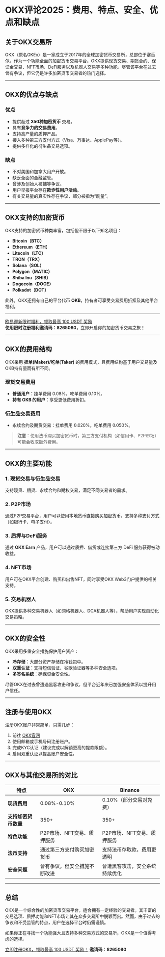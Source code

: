 # OKX评论2025：费用、特点、安全、优点和缺点



## 关于OKX交易所

OKX（原名OKEx）是一家成立于2017年的全球加密货币交易所，总部位于塞舌尔。作为一个功能全面的加密货币交易平台，OKX提供现货交易、期货合约、保证金交易、NFT市场、DeFi服务以及机器人交易等多种功能。尽管该平台在过去曾有争议，但它仍是许多加密货币交易者的热门选择。

---

## OKX的优点与缺点

### 优点
- 提供超过 **350种加密货币** 交易。
- 具有**竞争力的交易费用**。
- 支持高产量的质押产品。
- 接入多种第三方支付方式（Visa、万事达、ApplePay等）。
- 提供多样化的衍生品交易选项。

### 缺点
- 不对美国和加拿大用户开放。
- 缺乏全面的金融监管。
- 曾涉及创始人被捕等争议。
- 用户举报平台存在**欺诈性用户活动**。
- 有关交易量的真实性存在争议，部分被指为“刷量”。

---

## OKX支持的加密货币

OKX支持的加密货币种类丰富，包括但不限于以下知名项目：
- **Bitcoin（BTC）**
- **Ethereum（ETH）**
- **Litecoin（LTC）**
- **TRON（TRX）**
- **Solana（SOL）**
- **Polygon（MATIC）**
- **Shiba Inu（SHIB）**
- **Dogecoin（DOGE）**
- **Polkadot（DOT）**

此外，OKX还拥有自己的平台代币 **OKB**，持有者可享受交易费用折扣及其他平台福利。

---
[欧易迎新限时福利，领取最高 100 USDT 奖励](https://bit.ly/OKXe)  
**使用限时注册福利邀请码：8265080**，立即开启你的加密货币交易之旅！

---
## OKX的费用结构

OKX采用 **挂单(Maker)/吃单(Taker)** 的费用模式，且费用结构基于用户交易量及OKB持有量而有所不同。

### 现货交易费用
- **普通用户**：挂单费用 0.08%，吃单费用 0.10%。
- **持有 OKB 的用户**：享受更低费用折扣。

### 衍生品交易费用
- 永续合约及期货交易：挂单费用 0.020%，吃单费用 0.050%。

> **注意**：使用法币购买加密货币时，第三方支付机构（如信用卡、P2P市场）可能会收取额外费用。

---

## OKX的主要功能

### 1. **现货交易与衍生品交易**
支持现货、期货、永续合约和期权交易，满足不同交易者的需求。

### 2. **P2P市场**
通过P2P交易平台，用户可以使用本地货币直接购买加密货币，支持多种支付方式（如银行卡、电子支付）。

### 3. **质押与DeFi服务**
通过 **OKX Earn** 产品，用户可以通过质押、借贷或连接第三方 DeFi 服务获得被动收益。

### 4. **NFT市场**
用户可在OKX平台创建、购买和出售NFT，同时享受OKX Web3门户提供的相关支持。

### 5. **交易机器人**
OKX提供多种交易机器人（如网格机器人、DCA机器人等），帮助用户实现自动化交易策略。

---

## OKX的安全性

OKX采用多重安全措施保护用户资产：
- **冷存储**：大部分资产存储在冷钱包中。
- **双重认证**：支持短信验证、谷歌验证器等多种安全选项。
- **多签名系统**：确保资金安全性。

尽管OKX在过去曾遭遇黑客攻击和争议，但平台近年来已加强安全体系以提升用户信任。

---

## 注册与使用OKX

注册OKX账户非常简单，只需几步：
1. 前往 [OKX官网](https://bit.ly/OKXe)
2. 使用邮箱或手机号码注册账户。
3. 完成KYC认证（建议完成以解锁更高的提款限额）。
4. 启用双重认证以提高账户安全性。

---

## OKX与其他交易所的对比

| 特点         | OKX                                | Binance                            |
|--------------|------------------------------------|------------------------------------|
| **现货费用** | 0.08%-0.10%                       | 0.10%（部分交易对免费）            |
| **支持加密货币数量** | 350+                             | 350+                               |
| **特色功能** | P2P市场、NFT交易、质押服务         | P2P市场、NFT交易、质押服务         |
| **法币支持** | 通过第三方支付购买加密货币          | 支持法币存取款，费用更透明         |
| **安全问题** | 曾有争议，但安全措施不断改进        | 曾遭黑客攻击，安全系统持续优化     |

---

## 总结

OKX是一个综合性的加密货币交易平台，适合拥有一定经验的交易者。其丰富的交易选项、质押功能和NFT市场让其在众多交易所中脱颖而出。然而，由于过去的争议和不受监管的特点，用户在选择平台时仍需谨慎。

如果你正在寻找一个功能强大且支持多种交易方式的交易所，OKX是一个值得考虑的选择。

[立即注册OKX，领取最高 100 USDT 奖励！](https://bit.ly/OKXe)  **邀请码：8265080**
